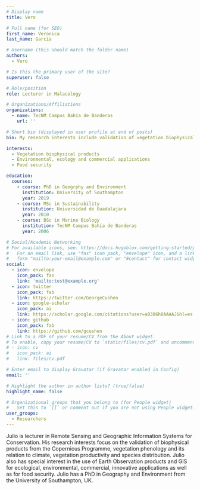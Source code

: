 ```yaml
---
# Display name
title: Vero

# Full name (for SEO)
first_name: Verónica
last_name: García

# Username (this should match the folder name)
authors:
  - Vero

# Is this the primary user of the site?
superuser: false

# Role/position
role: Lecturer in Malacology

# Organizations/Affiliations
organizations:
  - name: TecNM Campus Bahía de Banderas
    url: ''

# Short bio (displayed in user profile at end of posts)
bio: My research interests include validation of vegetation biophysical products, vegetation phenology, and Earth Observation for food security.

interests:
  - Vegetation biophysical products
  - Environmental, ecology and commercial applications
  - Food security

education:
  courses:
    - course: PhD in Geogrphy and Environment
      institution: University of Southampton
      year: 2019
    - course: MSc in Sustainability
      institution: Universidad de Guadalajara
      year: 2010
    - course: BSc in Marine Biology
      institution: TecNM Campus Bahía de Banderas
      year: 2006

# Social/Academic Networking
# For available icons, see: https://docs.hugoblox.com/getting-started/page-builder/#icons
#   For an email link, use "fas" icon pack, "envelope" icon, and a link in the
#   form "mailto:your-email@example.com" or "#contact" for contact widget.
social:
  - icon: envelope
    icon_pack: fas
    link: 'mailto:test@example.org'
  - icon: twitter
    icon_pack: fab
    link: https://twitter.com/GeorgeCushen
  - icon: google-scholar
    icon_pack: ai
    link: https://scholar.google.com/citations?user=aB386h8AAAAJ&hl=es
  - icon: github
    icon_pack: fab
    link: https://github.com/gcushen
# Link to a PDF of your resume/CV from the About widget.
# To enable, copy your resume/CV to `static/files/cv.pdf` and uncomment the lines below.
# - icon: cv
#   icon_pack: ai
#   link: files/cv.pdf

# Enter email to display Gravatar (if Gravatar enabled in Config)
email: ''

# Highlight the author in author lists? (true/false)
highlight_name: false

# Organizational groups that you belong to (for People widget)
#   Set this to `[]` or comment out if you are not using People widget.
user_groups:
  - Researchers
---
```


Julio is lecturer in Remote Sensing and  Geographic Information Systems for Conservation. His research interests focus on the validation of biophysical products from the Copernicus Programme, vegetation phenology and its relation to climate, vegetation productivity and species distribution. Julio also has special interest in the use of Earth Observation products and GIS for ecological, environmental, commercial, innovative applications as well as for food security. Julio has a PhD in Geography and Environment from the University of Southampton, UK.
